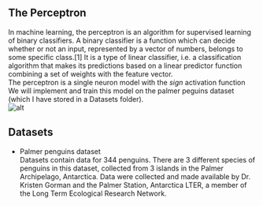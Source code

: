## The Perceptron  
In machine learning, the perceptron is an algorithm for supervised learning of binary classifiers. A binary classifier is a function which can decide whether or not an input, represented by a vector of numbers, belongs to some specific class.[1] It is a type of linear classifier, i.e. a classification algorithm that makes its predictions based on a linear predictor function combining a set of weights with the feature vector.  
The perceptron is a single neuron model with the *sign* activation function  
We will implement and train this model on the palmer peguins dataset (which I have stored in a Datasets folder).  
![alt](https://miro.medium.com/max/1032/1*PbJBdf-WxR0Dd0xHvEoh4A.png)  
## Datasets  
- Palmer penguins dataset  
Datasets contain data for 344 penguins. There are 3 different species of penguins in this dataset, collected from 3 islands in the Palmer Archipelago, Antarctica. Data were collected and made available by Dr. Kristen Gorman and the Palmer Station, Antarctica LTER, a member of the Long Term Ecological Research Network.
